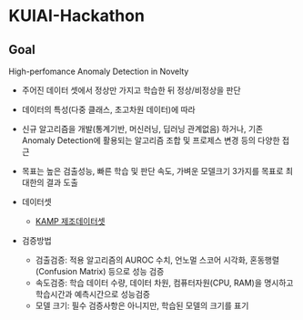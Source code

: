 # KUIAI-Hackathon
## Goal 
High-perfomance Anomaly Detection in Novelty
- 주어진 데이터 셋에서 정상만 가지고 학습한 뒤 정상/비정상을 판단
- 데이터의 특성(다중 클래스, 초고차원 데이터)에 따라 
- 신규 알고리즘을 개발(통계기반, 머신러닝, 딥러닝 관계없음) 하거나, 기존 Anomaly Detection에 활용되는 알고리즘 조합 및 프로제스 변경 등의 다양한 접근 

- 목표는 높은 검출성능, 빠른 학습 및 판단 속도, 가벼운 모델크기 3가지를 목표로 최대한의 결과 도출

- 데이터셋
  - [KAMP 제조데이터셋](https://www.kamp-ai.kr/front/dataset/AiData.jsp)

- 검증방법
  - 검출검증: 적용 알고리즘의 AUROC 수치, 언노멀 스코어 시각화, 혼동행렬(Confusion Matrix) 등으로 성능 검증
  - 속도검증: 학습 데이터 수량, 데이터 차원, 컴퓨터자원(CPU, RAM)을 명시하고 학습시간과 예측시간으로 성능검증
  - 모델 크기: 필수 검증사항은 아니지만, 학습된 모델의 크기를 표기 
